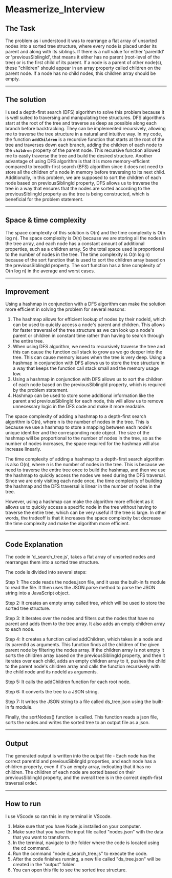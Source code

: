 # Measmerize_Interview

The Task
--------------------

The problem as i understood it was to rearrange a flat array of unsorted nodes into a sorted tree structure, where every node is placed under its parent and along with its siblings.
If there is a null value for either 'parentId' or 'previousSiblingId', that means it either has no parent (root-level of the tree) or is the first child of its parent.
If a node is a parent of other node(s), these "children" should appear in an array property called children on the parent node. If a node has no child nodes, this children array should be empty.

--------------------
The solution
--------------------
I used a depth-first search (DFS) algorithm to solve this problem because it is well suited to traversing and manipulating tree structures. DFS algorithms start at the root of the tree and traverse as deep as possible along each branch before backtracking.
They can be implemented recursively, allowing me to traverse the tree structure in a natural and intuitive way. In my code, the function **`addChildren`** is a recursive function that starts at the root of the tree and traverses down each branch, adding the children of each node to the **`children`** property of the parent node. 
This recursive function allowed me to easily traverse the tree and build the desired structure.
Another advantage of using DFS algorithm is that it is more memory-efficient compared to breadth-first search (BFS) algorithm since it does not need to store all the children of a node in memory before traversing to its next child.
Additionally, in this problem, we are supposed to sort the children of each node based on previousSiblingId property, DFS allows us to traverse the tree in a way that ensures that the nodes are sorted according to the previousSiblingId property as the tree is being constructed, which is beneficial for the problem statement.


--------------------
Space & time complexity
--------------------
The space complexity of this solution is O(n) and the time complexity is O(n log n).
The space complexity is O(n) because we are storing all the nodes in the tree array, and each node has a constant amount of additional properties, such as a children array. So the total space used is proportional to the number of nodes in the tree.
The time complexity is O(n log n) because of the sort function that is used to sort the children array based on the previousSiblingId property. The sort function has a time complexity of O(n log n) in the average and worst cases.

--------------------
Improvement
---------------------
Using a hashmap in conjunction with a DFS algorithm can make the solution more efficient in solving the problem for several reasons:

1. The hashmap allows for efficient lookup of nodes by their nodeId, which can be used to quickly access a node's parent and children. This allows for faster traversal of the tree structure as we can look up a node's parent or children in constant time rather than having to search through the entire tree.
2. When using DFS algorithm, we need to recursively traverse the tree and this can cause the function call stack to grow as we go deeper into the tree. This can cause memory issues when the tree is very deep. Using a hashmap in conjunction with DFS allows us to store the tree structure in a way that keeps the function call stack small and the memory usage low.
3. Using a hashmap in conjunction with DFS allows us to sort the children of each node based on the previousSiblingId property, which is required by the problem statement.
4. Hashmap can be used to store some additional information like the parent and previousSiblingId for each node, this will allow us to remove unnecessary logic in the DFS code and make it more readable.

The space complexity of adding a hashmap to a depth-first search algorithm is O(n), where n is the number of nodes in the tree. This is because we use a hashmap to store a mapping between each node's unique identifier and the corresponding node object. The size of the hashmap will be proportional to the number of nodes in the tree, so as the number of nodes increases, the space required for the hashmap will also increase linearly.

The time complexity of adding a hashmap to a depth-first search algorithm is also O(n), where n is the number of nodes in the tree. This is because we need to traverse the entire tree once to build the hashmap, and then we use the hashmap to quickly access the nodes we need during the DFS traversal. Since we are only visiting each node once, the time complexity of building the hashmap and the DFS traversal is linear in the number of nodes in the tree.

However, using a hashmap can make the algorithm more efficient as it allows us to quickly access a specific node in the tree without having to traverse the entire tree, which can be very useful if the tree is large. In other words, the tradeoff is that it increases the space complexity but decrease the time complexity and make the algorithm more efficient.

----------------------
Code Explanation 
----------------------
The code in 'd_search_tree.js', takes a flat array of unsorted nodes and rearranges them into a sorted tree structure. 

The code is divided into several steps:

Step 1: The code reads the nodes.json file, and it uses the built-in fs module to read the file. It then uses the JSON.parse method to parse the JSON string into a JavaScript object.

Step 2: It creates an empty array called tree, which will be used to store the sorted tree structure.

Step 3: It iterates over the nodes and filters out the nodes that have no parent and adds them to the tree array. It also adds an empty children array to each node.

Step 4: It creates a function called addChildren, which takes in a node and its parentId as arguments. This function finds all the children of the given parent node by filtering the nodes array. If the children array is not empty it sorts the children array based on the previousSiblingId property, and then it iterates over each child, adds an empty children array to it, pushes the child to the parent node's children array and calls the function recursively with the child node and its nodeId as arguments.

Step 5: It calls the addChildren function for each root node.

Step 6: It converts the tree to a JSON string.

Step 7: It writes the JSON string to a file called ds_tree.json using the built-in fs module.

Finally, the sortNodes() function is called. This function reads a json file, sorts the nodes and writes the sorted tree to an output file as a json.

----------------------
Output
----------------------
The generated output is written into the output file - Each node has the correct parentId and previousSiblingId properties, and each node has a children property, even if it's an empty array, indicating that it has no children. 
The children of each node are sorted based on their previousSiblingId property, and the overall tree is in the correct depth-first traversal order.

----------------------
How to run
----------------------
I use VScode so ran this in my terminal in VScode.

1. Make sure that you have Node.js installed on your computer.
2. Make sure that you have the input file called "nodes.json" with the data that you want to transform.
3. In the terminal, navigate to the folder where the code is located using the cd command.
4. Run the command "node d_search_tree.js" to execute the code.
5. After the code finishes running, a new file called "ds_tree.json" will be created in the "output" folder.
6. You can open this file to see the sorted tree structure.
